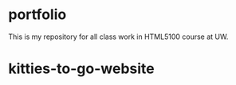 # portfolio
This is my repository for all class work in HTML5100 course at UW.
# kitties-to-go-website
